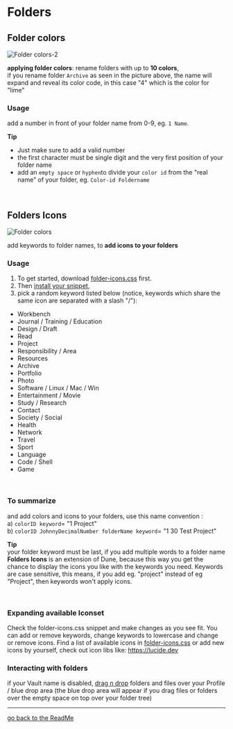# Folders

## Folder colors

![Folder colors-2](https://github.com/Jopp-gh/Obsidian-Dune84/assets/48620536/460ec1dd-484e-4787-89f2-9e4bb3f6b09b)

**applying folder colors**: rename folders with up to **10 colors**, 
<br>
if you rename folder `Archive` as seen in the picture above, the name will expand and reveal its color code, in this case "4" which is the color for "lime" 


### Usage
add a number in front of your folder name from 0-9,  eg. `1 Name`.

**Tip**
- Just make sure to add a valid number 
- the first character must be single digit and the very first position of your folder name
- add an `empty space` or `hyphen`to divide your `color id` from the "real name" of your folder, eg. `Color-id Foldername`

<br>

## Folders Icons

![Folder colors](https://github.com/Jopp-gh/Obsidian-Dune84/assets/48620536/b3474617-369d-4f66-82c5-e37aa12a9c0b)

add keywords to folder names, to **add icons to your folders**

### Usage
1. To get started, download [folder-icons.css](https://github.com/Jopp-gh/Obsidian-Dune84/blob/main/snippets/folder-icons-v2.css) first.
2. Then [install your snippet](https://help.obsidian.md/Extending+Obsidian/CSS+snippets), 
3. pick a random keyword listed below (notice, keywords which share the same icon are separated with a slash "/"): 

- Workbench
- Journal / Training / Education
- Design / Draft
- Read
- Project
- Responsibility / Area
- Resources
- Archive
- Portfolio
- Photo
- Software / Linux / Mac / Win
- Entertainment / Movie
- Study / Research
- Contact
- Society / Social
- Health
- Network
- Travel
- Sport
- Language
- Code / Shell
- Game

<br>

### To summarize
and add colors and icons to your folders, use this name convention : 
<br>
a) `colorID keyword`= "1 Project"
<br>
b) `colorID JohnnyDecimalNumber folderName keyword`= "1 30 Test Project" 

**Tip**
<br>
your folder keyword must be last, if you add multiple words to a folder name
**Folders Icons** is an extension of Dune, because this way you get the chance to display the icons you like with the keywords you need. 
Keywords are case sensitive, this means, if you add eg. "project" instead of eg "Project", then keywords won't apply icons.

<br>

### Expanding available Iconset
Check the folder-icons.css snippet and make changes as you see fit. 
You can add or remove keywords, change keywords to lowercase and change or remove icons. Find a list of available icons in [folder-icons.css](https://github.com/Jopp-gh/Obsidian-Dune84/blob/main/snippets/folder-icons-v2.css) or add new icons by yourself, check out icon libs like: https://lucide.dev


### Interacting with folders

if your Vault name is disabled, [drag n drop](https://github.com/Jopp-gh/Obsidian-Dune84/edit/main/Wiki/Profile.md) folders and files over your Profile / blue drop area (the blue drop area will appear if you drag files or folders over the empty space on top over your folder tree)

---
[go back to the ReadMe](https://github.com/Jopp-gh/Obsidian-Dune84/tree/main)
